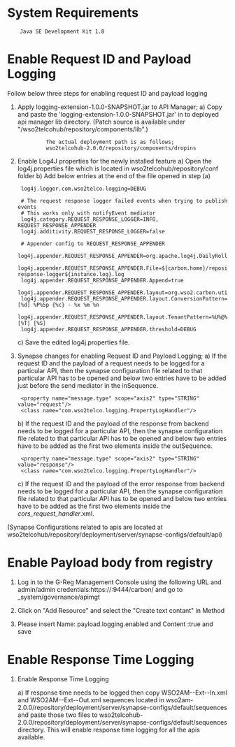 System Requirements
=================

        Java SE Development Kit 1.8


Enable Request ID and Payload Logging
=====================================

Follow below three steps for enabling request ID and payload logging

1) Apply logging-extension-1.0.0-SNAPSHOT.jar to API Manager;
        a) Copy and paste the 'logging-extension-1.0.0-SNAPSHOT.jar' in to deployed api manager lib directory. (Patch source is available under "/wso2telcohub/repository/components/lib".)

                The actual deployment path is as follows;
                wso2telcohub-2.0.0/repository/components/dropins



2) Enable Log4J properties for the newly installed feature
	a) Open the log4j.properties file which is located in wso2telcohub/repository/conf folder
	b) Add below entries at the end of the file opened in step (a)

		log4j.logger.com.wso2telco.logging=DEBUG

		# The request response logger failed events when trying to publish events
        # This works only with notifyEvent mediator
        log4j.category.REQUEST_RESPONSE_LOGGER=INFO, REQUEST_RESPONSE_APPENDER
        log4j.additivity.REQUEST_RESPONSE_LOGGER=false

        # Appender config to REQUEST_RESPONSE_APPENDER
        log4j.appender.REQUEST_RESPONSE_APPENDER=org.apache.log4j.DailyRollingFileAppender
        log4j.appender.REQUEST_RESPONSE_APPENDER.File=${carbon.home}/repository/logs/${instance.log}/request-response-logger${instance.log}.log
        log4j.appender.REQUEST_RESPONSE_APPENDER.Append=true
        log4j.appender.REQUEST_RESPONSE_APPENDER.layout=org.wso2.carbon.utils.logging.TenantAwarePatternLayout
        log4j.appender.REQUEST_RESPONSE_APPENDER.layout.ConversionPattern=[%d] %P%5p {%c} - %x %m %n
        log4j.appender.REQUEST_RESPONSE_APPENDER.layout.TenantPattern=%U%@%D [%T] [%S]
        log4j.appender.REQUEST_RESPONSE_APPENDER.threshold=DEBUG

	c) Save the edited log4j.properties file.


3) Synapse changes for enabling Request ID and Payload Logging;
    a) If the request ID and the payload of a request needs to be logged for a particular API, then the synapse configuration file related to that particular API has to be opened and below two entries have to be added just before the send mediator in the inSequence.

		<property name="message.type" scope="axis2" type="STRING" value="request"/>
        <class name="com.wso2telco.logging.PropertyLogHandler"/>

    b) If the request ID and the payload of the response from backend needs to be logged for a particular API, then the synapse configuration file related to that particular API has to be opened and below two entries have to be added as the first two elements inside the outSequence.
		
		<property name="message.type" scope="axis2" type="STRING" value="response"/>
        <class name="com.wso2telco.logging.PropertyLogHandler"/>

    c) If the request ID and the payload of the error response from backend needs to be logged for a particular API, then the synapse configuration file related to that particular API has to be opened and below two entries have to be added as the first two elements inside the _cors_request_handler_.xml.
    
	  <property name="message.type" scope="axis2" type="STRING" value="error"/>
        <class name="com.wso2telco.logging.PropertyLogHandler"/>


(Synapse Configurations related to apis are located at wso2telcohub/repository/deployment/server/synapse-configs/default/api)

Enable Payload body from registry
=================================

1) Log in to the G-Reg Management Console using the following URL and admin/admin credentials:https://<hostname>:9444/carbon/ and
go to _system/governance/apimgt

2) Click on "Add Resource" and select the "Create text contant" in Method

3) Please insert Name: payload.logging.enabled and Content :true and save


Enable Response Time Logging
============================


1) Enable Response Time Logging

	a) If response time needs to be logged then copy WSO2AM--Ext--In.xml and WSO2AM--Ext--Out.xml sequences located in wso2am-2.0.0/repository/deployment/server/synapse-configs/default/sequences and paste those two files to wso2telcohub-2.0.0/repository/deployment/server/synapse-configs/default/sequences directory. This will enable response time logging for all the apis available.
